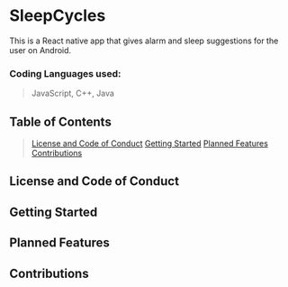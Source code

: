# SleepCycles
This is a React native app that gives alarm and sleep suggestions for the user on Android.

### Coding Languages used:
> JavaScript, C++, Java

## Table of Contents
> [License and Code of Conduct](#License_and_Code_of_Conduct)
> [Getting Started](#Getting_Started)
> [Planned Features](#Planned_Features)
> [Contributions](#Contributions)

## License and Code of Conduct

## Getting Started

## Planned Features

## Contributions

